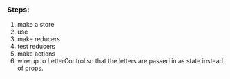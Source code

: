 ### Steps: 

1. make a store
2. use <Provider><App /></Provider>
3. make reducers
4. test reducers
5. make actions
6. wire up to LetterControl so that the letters are passed in as state instead of props.